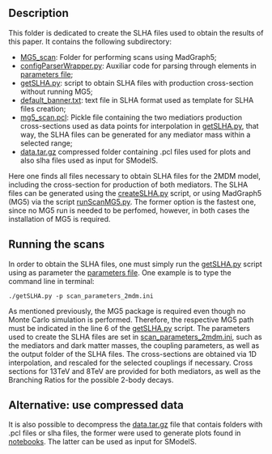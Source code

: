 ## Description

This folder is dedicated to create the SLHA files used to obtain the results of this paper. It contains the following subdirectory:

* [MG5_scan](./MG5_scan): Folder for performing scans using MadGraph5;
* [configParserWrapper.py](./configParserWrapper.py): Auxiliar code for parsing through elements in [parameters file](./scan_parameters_2mdm.ini);
* [getSLHA.py](./getSLHA.py): script to obtain SLHA files with production cross-section without running MG5;
* [default_banner.txt](./default_banner.txt): text file in SLHA format used as template for SLHA files creation;
* [mg5_scan.pcl](./mg5_scan.pcl): Pickle file containing the two mediatiors production cross-sections used as data points for interpolation in [getSLHA.py](./getSLHA.py), that way, the SLHA files can be generated for any mediator mass within a selected range;
* [data.tar.gz](./data.tar.gz) compressed folder containing .pcl files used for plots and also slha files used as input for SModelS.


Here one finds all files necessary to obtain SLHA files for the 2MDM model, including the cross-section for production of both mediators. The SLHA files can be generated using the [createSLHA.py](./createSLHA.py) script, or using MadGraph5 (MG5) via the script [runScanMG5.py](./MG5_scan/runScanMG5.py). The former option is the fastest one, since no MG5 run is needed to be perfomed, however, in both cases the installation of MG5 is required.

## Running the scans

In order to obtain the SLHA files, one must simply run the [getSLHA.py](./getSLHA.py) script using as parameter the [parameters file](./scan_parameters_2mdm.ini). One example is to type the command line in terminal:
```
./getSLHA.py -p scan_parameters_2mdm.ini
```
As mentioned previously, the MG5 package is required even though no Monte Carlo simulation is performed. Therefore, the respective MG5 path must be indicated in the line 6 of the [getSLHA.py](./getSLHA.py) script. The parameters used to create the SLHA files are set in [scan_parameters_2mdm.ini](./scan_parameters_2mdm.ini), such as the mediators and dark matter masses, the coupling parameters, as well as the output folder of the SLHA files. The cross-sections are obtained via 1D interpolation, and rescaled for the selected couplings if necessary. Cross sections for 13TeV and 8TeV are provided for both mediators, as well as the Branching Ratios for the possible 2-body decays. 

## Alternative: use compressed data

It is also possible to decompress the [data.tar.gz](./data.tar.gz) file that contais folders with .pcl files or slha files, the former were used to generate plots found in [notebooks](../notebooks/). The latter can be used as input for SModelS.

